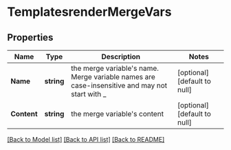 # TemplatesrenderMergeVars

## Properties
Name | Type | Description | Notes
------------ | ------------- | ------------- | -------------
**Name** | **string** | the merge variable&#39;s name. Merge variable names are case-insensitive and may not start with _ | [optional] [default to null]
**Content** | **string** | the merge variable&#39;s content | [optional] [default to null]

[[Back to Model list]](../README.md#documentation-for-models) [[Back to API list]](../README.md#documentation-for-api-endpoints) [[Back to README]](../README.md)


